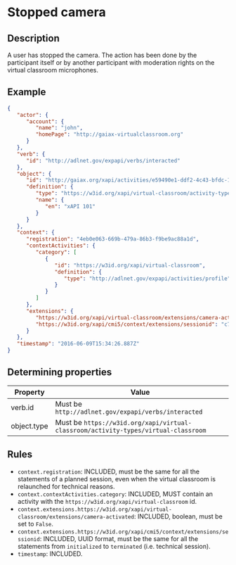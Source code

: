 # Stopped camera

## Description

A user has stopped the camera. The action has been done by the participant itself or by another participant with moderation rights on the virtual classroom microphones.

## Example

```json
{
   "actor": {
      "account": {
         "name": "john",
         "homePage": "http://gaiax-virtualclassroom.org"
      }
   },
   "verb": {
      "id": "http://adlnet.gov/expapi/verbs/interacted"
   },
   "object": {
      "id": "http://gaiax.org/xapi/activities/e59490e1-ddf2-4c43-bfdc-14e274abc106",
      "definition": {
         "type": "https://w3id.org/xapi/virtual-classroom/activity-types/virtual-classroom",
         "name": {
            "en": "xAPI 101"
         }
      }
   },
   "context": {
      "registration": "4eb0e063-669b-479a-86b3-f9be9ac88a1d",
      "contextActivities": {
         "category": [
            {
               "id": "https://w3id.org/xapi/virtual-classroom",
               "definition": {
                  "type": "http://adlnet.gov/expapi/activities/profile"
               }
            }
         ]
      },
      "extensions": {
         "https://w3id.org/xapi/virtual-classroom/extensions/camera-activated": false,
         "https://w3id.org/xapi/cmi5/context/extensions/sessionid": "c7b6f0a9-482c-4c03-acc1-548289126963"
      }
   },
   "timestamp": "2016-06-09T15:34:26.887Z"
}
```

## Determining properties

| Property  | Value         |
|----------------|-----------------|
| verb.id | Must be `http://adlnet.gov/expapi/verbs/interacted` |
| object.type | Must be `https://w3id.org/xapi/virtual-classroom/activity-types/virtual-classroom` |


## Rules

- `context.registration`: INCLUDED, must be the same for all the statements of a planned session, even when the virtual classroom is relaunched for technical reasons.
- `context.contextActivities.category`: INCLUDED, MUST contain an activity with the `https://w3id.org/xapi/virtual-classroom` id.
- `context.extensions.https://w3id.org/xapi/virtual-classroom/extensions/camera-activated`: INCLUDED, boolean, must be set to `False`.
- `context.extensions.https://w3id.org/xapi/cmi5/context/extensions/sessionid`: INCLUDED, UUID format, must be the same for all the statements from `initialized` to `terminated` (i.e. technical session).
- `timestamp`: INCLUDED.
